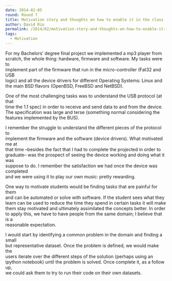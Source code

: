 ```yaml
---
date: 2014-02-05
round: Round 7
title: Motivation story and thoughts on how to enable it in the class
author: David Rio
permalink: /2014/02/motivation-story-and-thoughts-on-how-to-enable-it-in-the-class/
tags:
  - Motivation
---
```

For my Bachelors&#8217; degree final project we implemented a mp3 player from  
scratch, the whole thing: hardware, firmware and software. My tasks were to  
implement part of the firmware that run in the micro-controller (Fat32 and USB  
logic) and all the device drivers for different Operating Systems: Linux and  
the main BSD flavors (OpenBSD, FreeBSD and NetBSD).

One of the most challenging tasks was to understand the USB protocol (at that  
time the 1.1 spec) in order to receive and send data to and from the device.  
The specification was large and terse (something normal considering the  
features implemented by the BUS).

I remember the struggle to understand the different pieces of the protocol to  
implement the firmware and the software (device drivers). What motivated me at  
that time &#8211;besides the fact that I had to complete the projected in order to  
graduate&#8211; was the prospect of seeing the device working and doing what it was  
suppose to do. I remember the satisfaction we had once the device was completed  
and we were using it to play our own music: pretty rewarding.

One way to motivate students would be finding tasks that are painful for them  
and can be automated or solve with software. If the student sees what they  
learn can be used to reduce the time they spend in certain tasks it will make  
them stay motivated and ultimately assimilated the concepts better. In order  
to apply this, we have to have people from the same domain; I believe that is a  
reasonable expectation.

I would start by identifying a common problem in the domain and finding a small  
but representative dataset. Once the problem is defined, we would make the  
users iterate over the different steps of the solution (perhaps using an  
ipython notebook) until the problem is solved. Once complete it, as a follow up,  
we could ask them to try to run their code on their own datasets.
